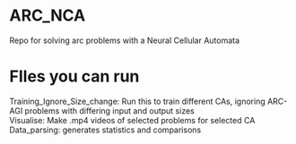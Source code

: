 # ARC_NCA
Repo for solving arc problems with a Neural Cellular Automata 
# FIles you can run

Training_Ignore_Size_change:  Run this to train different CAs, ignoring ARC-AGI problems with differing input and output sizes <br>
Visualise: Make .mp4 videos of selected problems for selected CA <br>
Data_parsing: generates statistics and comparisons 
